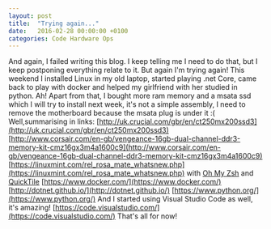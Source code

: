 ```yaml
---
layout: post
title:  "Trying again..."
date:   2016-02-28 00:00:00 +0100
categories: Code Hardware Ops
---
```

And again, I failed writing this blog. I keep telling me I need to do that, but I keep postponing everything relate to it. But again I'm trying again! This weekend I installed Linux in my old laptop, started playing .net Core, came back to play with docker and helped my girlfriend with her studied in python. Ah! Apart from that, I bought more ram memory and a msata ssd which I will try to install next week, it's not a simple assembly, I need to remove the motherboard because the msata plug is under it :( Well,summarising in links: [http://uk.crucial.com/gbr/en/ct250mx200ssd3](http://uk.crucial.com/gbr/en/ct250mx200ssd3) [http://www.corsair.com/en-gb/vengeance-16gb-dual-channel-ddr3-memory-kit-cmz16gx3m4a1600c9](http://www.corsair.com/en-gb/vengeance-16gb-dual-channel-ddr3-memory-kit-cmz16gx3m4a1600c9) [https://linuxmint.com/rel_rosa_mate_whatsnew.php](https://linuxmint.com/rel_rosa_mate_whatsnew.php) with [Oh My Zsh](https://github.com/robbyrussell/oh-my-zsh) and [QuickTile](http://ssokolow.com/quicktile/) [](https://linuxmint.com/rel_rosa_mate_whatsnew.php) [https://www.docker.com/](https://www.docker.com/) [http://dotnet.github.io/](http://dotnet.github.io/) [https://www.python.org/](https://www.python.org/) And I started using Visual Studio Code as well, it's amazing! [https://code.visualstudio.com/](https://code.visualstudio.com/) That's all for now!
